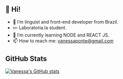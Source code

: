 <h2> 👋 Hi! </h2> 

- 👀 I’m linguist and front-end developer from Brazil.
- ✏️ Laboratoria.la student. 
- 🌱 I’m currently learning NODE and REACT JS.  
- 📫 How to reach me: vanessaponte@gmail.com 

<h2> GitHub Stats </h2>

[![Vanessa's GitHub stats](https://github-readme-stats.vercel.app/api?username=vanessap81)](https://github.com/vanessap81/github-readme-stats)

<!---
(https://github-stats.vercel.app/api?username=vanessap81&show_icons=true&theme=radical)



vanessap81/vanessap81 is a ✨ special ✨ repository because its `README.md` (this file) appears on your GitHub profile.
You can click the Preview link to take a look at your changes.
--->
